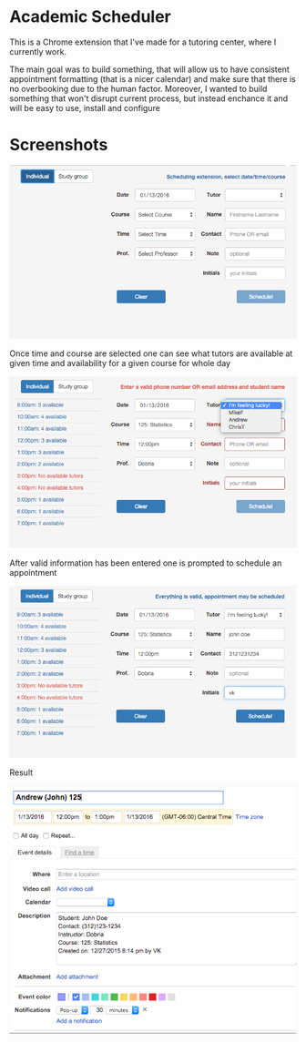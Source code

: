 # Academic Scheduler #

This is a Chrome extension that I've made for a tutoring center, where I currently work.

The main goal was to build something, that will allow us to have consistent appointment formatting (that is a nicer calendar) and make sure that there is no overbooking due to the human factor. Moreover, I wanted to build something that won't disrupt current process, but instead enchance it and will be easy to use, install and configure

# Screenshots #
![1](/screenshots/1.png)

Once time and course are selected one can see what tutors are available at given time and availability for a given course for whole day

![2](/screenshots/2.png)

 After valid information has been entered one is prompted to schedule an appointment

![3](/screenshots/3.png)

Result

![4](/screenshots/4.png)